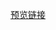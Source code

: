 [预览链接](https://astak16.github.io/Study-JS/%E7%AC%AC%E4%BA%8C%E8%AF%BE/%E5%8D%95%E4%B8%80%E6%8C%89%E9%92%AE%E6%98%BE%E7%A4%BA%E9%9A%90%E8%97%8F/index.html)

